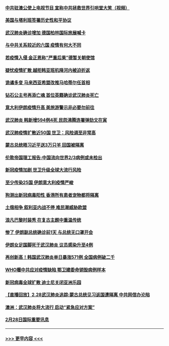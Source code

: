 #### [中共驻澳公使上电视节目 宣称中共拯救世界引哄堂大笑（视频）](../pages/prog202/a102788143.md?t=03010031) 
#### [美国与塔利班签署历史性和平协议](../pages/prog202/a102788697.md?t=03010031) 
#### [武汉肺炎确诊增加 德国柏林国际旅展喊卡](../pages/prog202/a102788529.md?t=03010031) 
#### [与中共关系较近的六国 疫情有何大不同](../pages/prog202/a102788521.md?t=03010031) 
#### [若疫情入侵 金正恩称“严重后果”德暂关朝使馆](../pages/prog202/a102788512.md?t=03010031) 
#### [疑忧疫情扩散 越拒韩亚班机降河内被迫折返](../pages/prog202/a102788502.md?t=03010031) 
#### [诡谲多变 马来西亚希盟改推马哈蒂尔任首相](../pages/prog202/a102788477.md?t=03010031) 
#### [钻石公主号再添亡魂 首位英籍确诊武汉肺炎死亡](../pages/prog202/a102788362.md?t=03010031) 
#### [意大利伊朗疫情升高 美旅游警示非必要勿前往](../pages/prog202/a102788341.md?t=03010031) 
#### [武汉肺炎 韩新增594例4死 民怨沸腾连署弹劾文在寅](../pages/prog202/a102788308.md?t=03010031) 
#### [武汉肺疫情扩散近50国 世卫：风险调至非常高](../pages/prog202/a102788300.md?t=03010031) 
#### [蒙古总统晤习近平送3万只羊 回国被隔离](../pages/prog202/a102788275.md?t=03010031) 
#### [伦敦帝国理工报告:中国流向世界2/3病例或未检出](../pages/prog202/a102788174.md?t=03010031) 
#### [新冠疫情加剧 世卫升级全球大流行风险](../pages/prog202/a102788185.md?t=03010031) 
#### [至少传染25国 伊朗意大利疫情严峻](../pages/prog202/a102788165.md?t=03010031) 
#### [狗测出新冠病毒阳性 香港所有患者宠物都将隔离](../pages/prog202/a102788129.md?t=03010031) 
#### [土俄相争 叙利亚内战不停 难民潮威胁欧盟](../pages/prog202/a102788119.md?t=03010031) 
#### [浪凡巴黎时装秀 在复古主题中重温传统](../pages/prog202/a102788123.md?t=03010031) 
#### [惨了 伊朗副总统确诊前1天 与总统无口罩开会](../pages/prog202/a102787962.md?t=03010031) 
#### [伊朗女足国脚死于武汉肺炎 议员感染升至4例](../pages/prog202/a102788031.md?t=03010031) 
#### [再创新高！韩国武汉肺炎单日暴涨571例 全国病例破二千](../pages/prog202/a102788011.md?t=03010031) 
#### [WHO曝中共应对疫情缺陷 鄂卫建委命销毁病例样本](../pages/prog202/a102787994.md?t=03010031) 
#### [新冠病毒全球扩散 迪士尼关闭亚洲乐园](../pages/prog202/a102787990.md?t=03010031) 
#### [【直播回放】2.28武汉肺炎追踪:蒙古总统见习返国遭隔离 中共网信办沦陷](../pages/prog202/a102787708.md?t=03010031) 
#### [澳洲：武汉肺炎将大流行 启动“紧急应对方案”](../pages/prog202/a102787765.md?t=03010031) 
#### [2月28日国际重要讯息](../pages/prog202/a102787755.md?t=03010031) 

----
#### [ >>> 更早内容 <<< ](../indexes/prog202-earlier.md)
